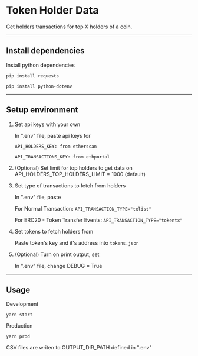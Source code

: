 # Token Holder Data

Get holders transactions for top X holders of a coin.

---

## Install dependencies

Install python dependencies

`pip install requests`

`pip install python-dotenv`

---

## Setup environment

1. Set api keys with your own

    In ".env" file, paste api keys for

    `API_HOLDERS_KEY: from etherscan`

    `API_TRANSACTIONS_KEY: from ethportal`

2. (Optional) Set limit for top holders to get data on
    API_HOLDERS_TOP_HOLDERS_LIMIT = 1000 (default)

3. Set type of transactions to fetch from holders

    In ".env" file, paste

    For Normal Transaction: `API_TRANSACTION_TYPE="txlist"`

    For ERC20 - Token Transfer Events: `API_TRANSACTION_TYPE="tokentx"`

4. Set tokens to fetch holders from

    Paste token's key and it's address into `tokens.json`

5. (Optional) Turn on print output, set

   In ".env" file, change
   DEBUG = True

---

## Usage

Development

`yarn start`

Production

`yarn prod`

CSV files are writen to OUTPUT_DIR_PATH defined in ".env"
